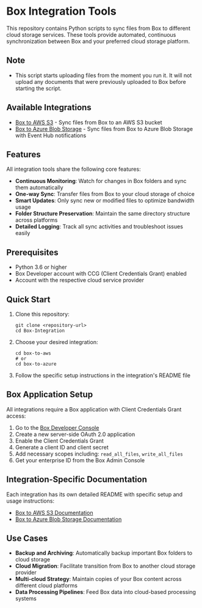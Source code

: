 # Box Integration Tools

This repository contains Python scripts to sync files from Box to different cloud storage services. These tools provide automated, continuous synchronization between Box and your preferred cloud storage platform.

## Note
- This script starts uploading files from the moment you run it. It will not upload any documents that were previously uploaded to Box before starting the script.

## Available Integrations

- [Box to AWS S3](./box-to-aws/ReadMe.md) - Sync files from Box to an AWS S3 bucket
- [Box to Azure Blob Storage](./box-to-azure/ReadMe.md) - Sync files from Box to Azure Blob Storage with Event Hub notifications

## Features

All integration tools share the following core features:

- **Continuous Monitoring**: Watch for changes in Box folders and sync them automatically
- **One-way Sync**: Transfer files from Box to your cloud storage of choice
- **Smart Updates**: Only sync new or modified files to optimize bandwidth usage
- **Folder Structure Preservation**: Maintain the same directory structure across platforms
- **Detailed Logging**: Track all sync activities and troubleshoot issues easily

## Prerequisites

- Python 3.6 or higher
- Box Developer account with CCG (Client Credentials Grant) enabled
- Account with the respective cloud service provider

## Quick Start

1. Clone this repository:
   ```
   git clone <repository-url>
   cd Box-Integration
   ```

2. Choose your desired integration:
   ```
   cd box-to-aws
   # or
   cd box-to-azure
   ```

3. Follow the specific setup instructions in the integration's README file

## Box Application Setup

All integrations require a Box application with Client Credentials Grant access:

1. Go to the [Box Developer Console](https://developer.box.com/)
2. Create a new server-side OAuth 2.0 application
3. Enable the Client Credentials Grant
4. Generate a client ID and client secret
5. Add necessary scopes including: `read_all_files`, `write_all_files`
6. Get your enterprise ID from the Box Admin Console

## Integration-Specific Documentation

Each integration has its own detailed README with specific setup and usage instructions:

- [Box to AWS S3 Documentation](./box-to-aws/ReadMe.md)
- [Box to Azure Blob Storage Documentation](./box-to-azure/ReadMe.md)

## Use Cases

- **Backup and Archiving**: Automatically backup important Box folders to cloud storage
- **Cloud Migration**: Facilitate transition from Box to another cloud storage provider
- **Multi-cloud Strategy**: Maintain copies of your Box content across different cloud platforms
- **Data Processing Pipelines**: Feed Box data into cloud-based processing systems
